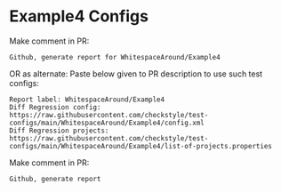 # Example4 Configs
Make comment in PR:
```
Github, generate report for WhitespaceAround/Example4
```
OR as alternate:
Paste below given to PR description to use such test configs:
```
Report label: WhitespaceAround/Example4
Diff Regression config: https://raw.githubusercontent.com/checkstyle/test-configs/main/WhitespaceAround/Example4/config.xml
Diff Regression projects: https://raw.githubusercontent.com/checkstyle/test-configs/main/WhitespaceAround/Example4/list-of-projects.properties
```
Make comment in PR:
```
Github, generate report
```
